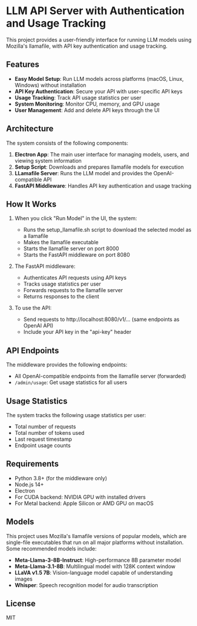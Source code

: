 # LLM API Server with Authentication and Usage Tracking

This project provides a user-friendly interface for running LLM models using Mozilla's llamafile, with API key authentication and usage tracking.

## Features

- **Easy Model Setup**: Run LLM models across platforms (macOS, Linux, Windows) without installation
- **API Key Authentication**: Secure your API with user-specific API keys
- **Usage Tracking**: Track API usage statistics per user
- **System Monitoring**: Monitor CPU, memory, and GPU usage
- **User Management**: Add and delete API keys through the UI

## Architecture

The system consists of the following components:

1. **Electron App**: The main user interface for managing models, users, and viewing system information
2. **Setup Script**: Downloads and prepares llamafile models for execution
3. **LLamafile Server**: Runs the LLM model and provides the OpenAI-compatible API
4. **FastAPI Middleware**: Handles API key authentication and usage tracking

## How It Works

1. When you click "Run Model" in the UI, the system:
   - Runs the setup_llamafile.sh script to download the selected model as a llamafile
   - Makes the llamafile executable
   - Starts the llamafile server on port 8000
   - Starts the FastAPI middleware on port 8080

2. The FastAPI middleware:
   - Authenticates API requests using API keys
   - Tracks usage statistics per user
   - Forwards requests to the llamafile server
   - Returns responses to the client

3. To use the API:
   - Send requests to http://localhost:8080/v1/... (same endpoints as OpenAI API)
   - Include your API key in the "api-key" header

## API Endpoints

The middleware provides the following endpoints:

- All OpenAI-compatible endpoints from the llamafile server (forwarded)
- `/admin/usage`: Get usage statistics for all users

## Usage Statistics

The system tracks the following usage statistics per user:

- Total number of requests
- Total number of tokens used
- Last request timestamp
- Endpoint usage counts

## Requirements

- Python 3.8+ (for the middleware only)
- Node.js 14+
- Electron
- For CUDA backend: NVIDIA GPU with installed drivers
- For Metal backend: Apple Silicon or AMD GPU on macOS

## Models

This project uses Mozilla's llamafile versions of popular models, which are single-file executables that run on all major platforms without installation. Some recommended models include:

- **Meta-Llama-3-8B-Instruct**: High-performance 8B parameter model
- **Meta-Llama-3.1-8B**: Multilingual model with 128K context window
- **LLaVA v1.5 7B**: Vision-language model capable of understanding images
- **Whisper**: Speech recognition model for audio transcription

## License

MIT 